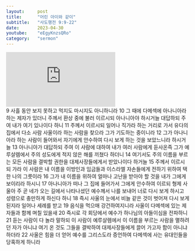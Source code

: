 ```yaml
---
layout:     post
title:      "어린 아이와 같이"
subtitle:	"사도행전 9:9-22"
date:       2023-04-30
youtube:    "eEgyKnzsQRo"
category:   "sermon"
---
```


<div class="youtube">
    <iframe src="https://www.youtube.com/embed/eEgyKnzsQRo" title="YouTube video player" frameborder="0" allow="accelerometer; autoplay; clipboard-write; encrypted-media; gyroscope; picture-in-picture; web-share" allowfullscreen></iframe>
</div>
9 사흘 동안 보지 못하고 먹지도 마시지도 아니하니라
10 그 때에 다메섹에 아나니아라 하는 제자가 있더니 주께서 환상 중에 불러 이르시되 아나니아야 하시거늘 대답하되 주여 내가 여기 있나이다 하니  
11 주께서 이르시되 일어나 직가라 하는 거리로 가서 유다의 집에서 다소 사람 사울이라 하는 사람을 찾으라 그가 기도하는 중이니라
12 그가 아나니아라 하는 사람이 들어와서 자기에게 안수하여 다시 보게 하는 것을 보았느니라 하시거늘
13 아나니아가 대답하되 주여 이 사람에 대하여 내가 여러 사람에게 듣사온즉 그가 예루살렘에서 주의 성도에게 적지 않은 해를 끼쳤다 하더니
14 여기서도 주의 이름을 부르는 모든 사람을 결박할 권한을 대제사장들에게서 받았나이다 하거늘
15 주께서 이르시되 가라 이 사람은 내 이름을 이방인과 임금들과 이스라엘 자손들에게 전하기 위하여 택한 나의 그릇이라  
16 그가 내 이름을 위하여 얼마나 고난을 받아야 할 것을 내가 그에게 보이리라 하시니
17 아나니아가 떠나 그 집에 들어가서 그에게 안수하여 이르되 형제 사울아 주 곧 네가 오는 길에서 나타나셨던 예수께서 나를 보내어 너로 다시 보게 하시고 성령으로 충만하게 하신다 하니
18 즉시 사울의 눈에서 비늘 같은 것이 벗어져 다시 보게 된지라 일어나 세례를 받고
19 음식을 먹으매 강건하여지니라 사울이 다메섹에 있는 제자들과 함께 며칠 있을새
20 즉시로 각 회당에서 예수가 하나님의 아들이심을 전파하니  
21 듣는 사람이 다 놀라 말하되 이 사람이 예루살렘에서 이 이름을 부르는 사람을 멸하려던 자가 아니냐 여기 온 것도 그들을 결박하여 대제사장들에게 끌어 가고자 함이 아니냐 하더라
22 사울은 힘을 더 얻어 예수를 그리스도라 증언하여 다메섹에 사는 유대인들을 당혹하게 하니라
